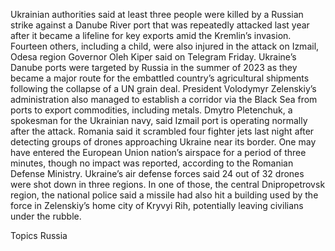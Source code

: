 Ukrainian authorities said at least three people were killed by a Russian strike against a Danube River port that was repeatedly attacked last year after it became a lifeline for key exports amid the Kremlin’s invasion.
Fourteen others, including a child, were also injured in the attack on Izmail, Odesa region Governor Oleh Kiper said on Telegram Friday.
Ukraine’s Danube ports were targeted by Russia in the summer of 2023 as they became a major route for the embattled country’s agricultural shipments following the collapse of a UN grain deal. President Volodymyr Zelenskiy’s administration also managed to establish a corridor via the Black Sea from ports to export commodities, including metals.
Dmytro Pletenchuk, a spokesman for the Ukrainian navy, said Izmail port is operating normally after the attack.
Romania said it scrambled four fighter jets last night after detecting groups of drones approaching Ukraine near its border. One may have entered the European Union nation’s airspace for a period of three minutes, though no impact was reported, according to the Romanian Defense Ministry.
Ukraine’s air defense forces said 24 out of 32 drones were shot down in three regions. In one of those, the central Dnipropetrovsk region, the national police said a missile had also hit a building used by the force in Zelenskiy’s home city of Kryvyi Rih, potentially leaving civilians under the rubble.

Topics
Russia
